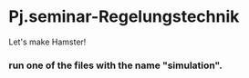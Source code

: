 # Pj.seminar-Regelungstechnik
Let's make Hamster! 

### run one of the files with the name "simulation".
